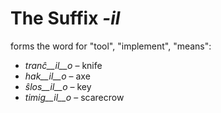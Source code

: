 # The Suffix *-il*

forms the word for "tool", "implement", "means":

- *tranĉ__il__o*    – knife
- *hak__il__o*      – axe
- *ŝlos__il__o*     – key
- *timig__il__o*    – scarecrow

